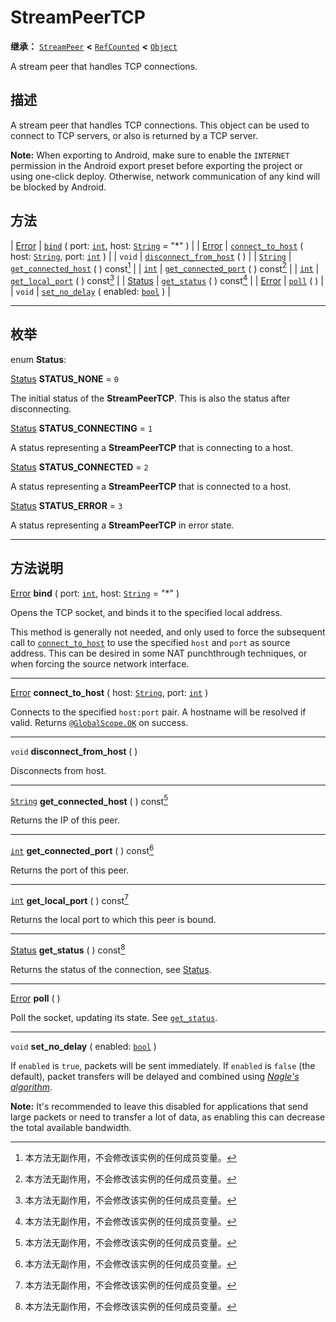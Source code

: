 <!-- ⚠ 请勿编辑本文件 ⚠ -->
<!-- 本文档使用脚本从 WeDot 引擎源码仓库生成。 -->
<!-- 生成脚本：https://github.com/WeDot-Engine/WeDot/tree/4.3/doc/tools/make_md.py； -->
<!-- 原文件：https://github.com/WeDot-Engine/WeDot/tree/4.3/doc/classes/StreamPeerTCP.xml。 -->

<div id="_class_streampeertcp"></div>

# StreamPeerTCP

**继承：** [`StreamPeer`](class_streampeer.md) **<** [`RefCounted`](class_refcounted.md) **<** [`Object`](class_object.md)

A stream peer that handles TCP connections.

## 描述

A stream peer that handles TCP connections. This object can be used to connect to TCP servers, or also is returned by a TCP server.

 **Note:** When exporting to Android, make sure to enable the `INTERNET` permission in the Android export preset before exporting the project or using one-click deploy. Otherwise, network communication of any kind will be blocked by Android.

## 方法

| [Error](#enum_@globalscope_error)    | [`bind`](#class_streampeertcp_method_bind) ( port: [`int`](class_int.md), host: [`String`](class_string.md) = "*" )                 |
| [Error](#enum_@globalscope_error)    | [`connect_to_host`](#class_streampeertcp_method_connect_to_host) ( host: [`String`](class_string.md), port: [`int`](class_int.md) ) |
| `void`                               | [`disconnect_from_host`](#class_streampeertcp_method_disconnect_from_host) ( )                                                      |
| [`String`](class_string.md)          | [`get_connected_host`](#class_streampeertcp_method_get_connected_host) ( ) const[^const]                                            |
| [`int`](class_int.md)                | [`get_connected_port`](#class_streampeertcp_method_get_connected_port) ( ) const[^const]                                            |
| [`int`](class_int.md)                | [`get_local_port`](#class_streampeertcp_method_get_local_port) ( ) const[^const]                                                    |
| [Status](#enum_streampeertcp_status) | [`get_status`](#class_streampeertcp_method_get_status) ( ) const[^const]                                                            |
| [Error](#enum_@globalscope_error)    | [`poll`](#class_streampeertcp_method_poll) ( )                                                                                      |
| `void`                               | [`set_no_delay`](#class_streampeertcp_method_set_no_delay) ( enabled: [`bool`](class_bool.md) )                                     |

<!-- rst-class:: classref-section-separator -->

---

## 枚举

<div id="_class_enum_streampeertcp_status"></div>

enum **Status**: <div id="enum_streampeertcp_status"></div>

<div id="_class_streampeertcp_constant_status_none"></div>

[Status](#enum_streampeertcp_status) **STATUS_NONE** = ``0``

The initial status of the **StreamPeerTCP**. This is also the status after disconnecting.

<div id="_class_streampeertcp_constant_status_connecting"></div>

[Status](#enum_streampeertcp_status) **STATUS_CONNECTING** = ``1``

A status representing a **StreamPeerTCP** that is connecting to a host.

<div id="_class_streampeertcp_constant_status_connected"></div>

[Status](#enum_streampeertcp_status) **STATUS_CONNECTED** = ``2``

A status representing a **StreamPeerTCP** that is connected to a host.

<div id="_class_streampeertcp_constant_status_error"></div>

[Status](#enum_streampeertcp_status) **STATUS_ERROR** = ``3``

A status representing a **StreamPeerTCP** in error state.

<!-- rst-class:: classref-section-separator -->

---

## 方法说明

<div id="_class_streampeertcp_method_bind"></div>

[Error](#enum_@globalscope_error) **bind** ( port: [`int`](class_int.md), host: [`String`](class_string.md) = "*" )<div id="class_streampeertcp_method_bind"></div>

Opens the TCP socket, and binds it to the specified local address.

This method is generally not needed, and only used to force the subsequent call to [`connect_to_host`](#class_streampeertcp_method_connect_to_host) to use the specified `host` and `port` as source address. This can be desired in some NAT punchthrough techniques, or when forcing the source network interface.

<!-- rst-class:: classref-item-separator -->

---

<div id="_class_streampeertcp_method_connect_to_host"></div>

[Error](#enum_@globalscope_error) **connect_to_host** ( host: [`String`](class_string.md), port: [`int`](class_int.md) )<div id="class_streampeertcp_method_connect_to_host"></div>

Connects to the specified `host:port` pair. A hostname will be resolved if valid. Returns [`@GlobalScope.OK`](#class_@globalscope_constant_ok) on success.

<!-- rst-class:: classref-item-separator -->

---

<div id="_class_streampeertcp_method_disconnect_from_host"></div>

`void` **disconnect_from_host** ( )<div id="class_streampeertcp_method_disconnect_from_host"></div>

Disconnects from host.

<!-- rst-class:: classref-item-separator -->

---

<div id="_class_streampeertcp_method_get_connected_host"></div>

[`String`](class_string.md) **get_connected_host** ( ) const[^const]<div id="class_streampeertcp_method_get_connected_host"></div>

Returns the IP of this peer.

<!-- rst-class:: classref-item-separator -->

---

<div id="_class_streampeertcp_method_get_connected_port"></div>

[`int`](class_int.md) **get_connected_port** ( ) const[^const]<div id="class_streampeertcp_method_get_connected_port"></div>

Returns the port of this peer.

<!-- rst-class:: classref-item-separator -->

---

<div id="_class_streampeertcp_method_get_local_port"></div>

[`int`](class_int.md) **get_local_port** ( ) const[^const]<div id="class_streampeertcp_method_get_local_port"></div>

Returns the local port to which this peer is bound.

<!-- rst-class:: classref-item-separator -->

---

<div id="_class_streampeertcp_method_get_status"></div>

[Status](#enum_streampeertcp_status) **get_status** ( ) const[^const]<div id="class_streampeertcp_method_get_status"></div>

Returns the status of the connection, see [Status](#enum_streampeertcp_status).

<!-- rst-class:: classref-item-separator -->

---

<div id="_class_streampeertcp_method_poll"></div>

[Error](#enum_@globalscope_error) **poll** ( )<div id="class_streampeertcp_method_poll"></div>

Poll the socket, updating its state. See [`get_status`](#class_streampeertcp_method_get_status).

<!-- rst-class:: classref-item-separator -->

---

<div id="_class_streampeertcp_method_set_no_delay"></div>

`void` **set_no_delay** ( enabled: [`bool`](class_bool.md) )<div id="class_streampeertcp_method_set_no_delay"></div>

If `enabled` is `true`, packets will be sent immediately. If `enabled` is `false` (the default), packet transfers will be delayed and combined using [*Nagle's algorithm*](https://en.wikipedia.org/wiki/Nagle%27s_algorithm).

 **Note:** It's recommended to leave this disabled for applications that send large packets or need to transfer a lot of data, as enabling this can decrease the total available bandwidth.

[^virtual]: 本方法通常需要用户覆盖才能生效。
[^const]: 本方法无副作用，不会修改该实例的任何成员变量。
[^vararg]: 本方法除了能接受在此处描述的参数外，还能够继续接受任意数量的参数。
[^constructor]: 本方法用于构造某个类型。
[^static]: 调用本方法无需实例，可直接使用类名进行调用。
[^operator]: 本方法描述的是使用本类型作为左操作数的有效运算符。
[^bitfield]: 这个值是由下列位标志构成位掩码的整数。
[^void]: 无返回值。
